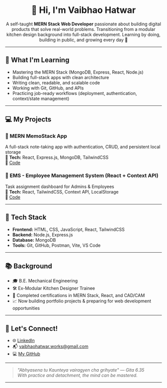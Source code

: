 <h1 align="center">👋 Hi, I'm Vaibhao Hatwar</h1>

<p align="center">
  A self-taught <strong>MERN Stack Web Developer</strong> passionate about building digital products that solve real-world problems.  
  Transitioning from a modular kitchen design background into full-stack development.  
  Learning by doing, building in public, and growing every day 🚀  
</p>

---

## 🚀 What I'm Learning

- Mastering the MERN Stack (MongoDB, Express, React, Node.js)
- Building full-stack apps with clean architecture
- Writing clean, readable, and scalable code
- Working with Git, GitHub, and APIs
- Practicing job-ready workflows (deployment, authentication, context/state management)

---

## 💻 My Projects

### 📝 MERN MemoStack App  
A full-stack note-taking app with authentication, CRUD, and persistent local storage  
🧱 **Tech:** React, Express.js, MongoDB, TailwindCSS  
📂 [Code](https://github.com/VaibhaoHatwar/MERN-MemoStack)

### 🧠 EMS - Employee Management System (React + Context API)  
Task assignment dashboard for Admins & Employees  
🧱 **Tech:** React, TailwindCSS, Context API, LocalStorage  
📂 [Code](https://github.com/VaibhaoHatwar/react-employee-manager)

---

## 🧰 Tech Stack

- **Frontend:** HTML, CSS, JavaScript, React, TailwindCSS  
- **Backend:** Node.js, Express.js  
- **Database:** MongoDB  
- **Tools:** Git, GitHub, Postman, Vite, VS Code

---

## 📚 Background

- 🎓 B.E. Mechanical Engineering  
- 🛠️ Ex-Modular Kitchen Designer Trainee  
- 🧪 Completed certifications in MERN Stack, React, and CAD/CAM  
- 📈 Now building portfolio projects & preparing for web development opportunities

---

## 🤝 Let's Connect!

- 🌐 [LinkedIn](https://www.linkedin.com/in/vaibhaohatwar)  
- 📬 vaibhaohatwar.works@gmail.com  
- 💻 [My GitHub](https://github.com/VaibhaoHatwar)

---

> *"Abhyasena tu Kaunteya vairagyen cha grihyate" — Gita 6.35*  
> *With practice and detachment, the mind can be mastered.*

---